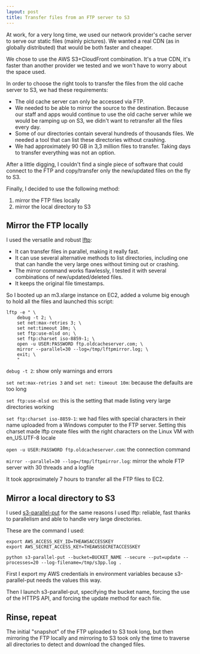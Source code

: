 ```yaml
---
layout: post
title: Transfer files from an FTP server to S3
---
```


At work, for a very long time, we used our network provider's cache server to serve our static files (mainly pictures).
We wanted a real CDN (as in globally distributed) that would be both faster and cheaper.

We chose to use the AWS S3+CloudFront combination. It's a true CDN, it's faster than another provider we tested and we won't have to worry about the space used.

In order to choose the right tools to transfer the files from the old cache server to S3, we had these requirements:

- The old cache server can only be accessed via FTP.
- We needed to be able to mirror the source to the destination. Because our staff and apps would continue to use the old cache server while we would be ramping up on S3, we didn't want to retransfer all the files every day.
- Some of our directories contain several hundreds of thousands files. We needed a tool that can list these directories without crashing.
- We had approximately 90 GB in 3,3 million files to transfer. Taking days to transfer everything was not an option.


After a little digging, I couldn't find a single piece of software that could connect to the FTP and copy/transfer only the new/updated files on the fly to S3.

Finally, I decided to use the following method:

1. mirror the FTP files locally
2. mirror the local directory to S3

Mirror the FTP locally
----------------------

I used the versatile and robust [lftp](http://lftp.yar.ru/):

- It can transfer files in parallel, making it really fast.
- It can use several alternative methods to list directories, including one that can handle the very large ones without timing out or crashing.
- The mirror command works flawlessly, I tested it with several combinations of new/updated/deleted files.
- It keeps the original file timestamps.

So I booted up an m3.xlarge instance on EC2, added a volume big enough to hold all the files and launched this script:

	lftp -e " \
		debug -t 2; \
		set net:max-retries 3; \
		set net:timeout 10m; \
		set ftp:use-mlsd on; \
		set ftp:charset iso-8859-1; \
		open -u USER:PASSWORD ftp.oldcacheserver.com; \
		mirror --parallel=30 --log=/tmp/lftpmirror.log; \
		exit; \
		"

`debug -t 2`: show only warnings and errors

`set net:max-retries 3` and `set net: timeout 10m`: because the defaults are too long

`set ftp:use-mlsd on`: this is the setting that made listing very large directories working

`set ftp:charset iso-8859-1`: we had files with special characters in their name uploaded from a Windows computer to the FTP server. Setting this charset made lftp create files with the right characters on the Linux VM with en_US.UTF-8 locale

`open -u USER:PASSWORD ftp.oldcacheserver.com`: the connection command

`mirror --parallel=30 --log=/tmp/lftpmirror.log`: mirror the whole FTP server with 30 threads and a logfile

It took approximately 7 hours to transfer all the FTP files to EC2.


Mirror a local directory to S3
------------------------------

I used [s3-parallel-put](https://github.com/twpayne/s3-parallel-put) for the same reasons I used lftp: reliable, fast thanks to parallelism and able to handle very large directories.

These are the command I used:

	export AWS_ACCESS_KEY_ID=THEAWSACCESSKEY
	export AWS_SECRET_ACCESS_KEY=THEAWSSECRETACCESSKEY

	python s3-parallel-put --bucket=BUCKET_NAME --secure --put=update --processes=20 --log-filename=/tmp/s3pp.log .

First I export my AWS credentials in environment variables because s3-parallel-put needs the values this way.

Then I launch s3-parallel-put, specifying the bucket name, forcing the use of the HTTPS API, and forcing the update method for each file.


Rinse, repeat
-------------

The initial "snapshot" of the FTP uploaded to S3 took long, but then mirroring the FTP locally and mirroring to S3 took only the time to traverse all directories to detect and download the changed files.
